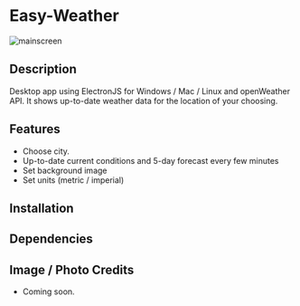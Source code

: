 # Easy-Weather
![mainscreen](https://github.com/davideastmond/easy-weather/blob/master/docs/img/sc000.JPG)

## Description
Desktop app using ElectronJS for Windows / Mac / Linux and openWeather API.
It shows up-to-date weather data for the location of your choosing.

## Features 
- Choose city.
- Up-to-date current conditions and 5-day forecast every few minutes
- Set background image
- Set units (metric / imperial)

## Installation
## Dependencies

## Image / Photo Credits
- Coming soon.